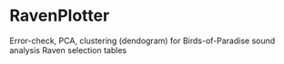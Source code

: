 # RavenPlotter
Error-check, PCA, clustering (dendogram) for Birds-of-Paradise sound analysis Raven selection tables

